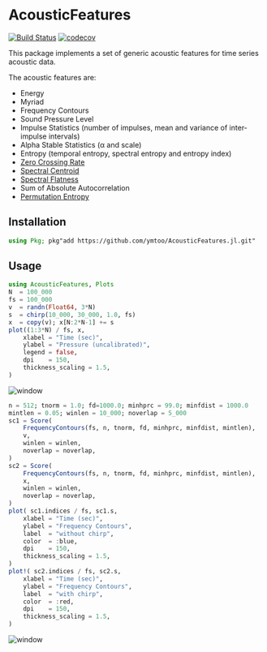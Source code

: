 # AcousticFeatures
[![Build Status](https://travis-ci.org/ymtoo/AcousticFeatures.jl.svg?branch=master)](https://travis-ci.org/ymtoo/AcousticFeatures.jl)
[![codecov](https://codecov.io/gh/ymtoo/AcousticFeatures.jl/branch/master/graph/badge.svg)](https://codecov.io/gh/ymtoo/AcousticFeatures.jl)

This package implements a set of generic acoustic features for time series acoustic data.

The acoustic features are:
- Energy
- Myriad
- Frequency Contours
- Sound Pressure Level
- Impulse Statistics (number of impulses, mean and variance of inter-impulse intervals)
- Alpha Stable Statistics (α and scale)
- Entropy (temporal entropy, spectral entropy and entropy index)
- [Zero Crossing Rate](https://en.wikipedia.org/wiki/Zero-crossing_rate)
- [Spectral Centroid](https://en.wikipedia.org/wiki/Spectral_centroid)
- [Spectral Flatness](https://en.wikipedia.org/wiki/Spectral_flatness)
- Sum of Absolute Autocorrelation
- [Permutation Entropy](http://materias.df.uba.ar/mta2019v/files/2019/06/permutation_entropy1.pdf)

## Installation
```julia
using Pkg; pkg"add https://github.com/ymtoo/AcousticFeatures.jl.git"
```

## Usage
```julia
using AcousticFeatures, Plots
N  = 100_000
fs = 100_000
v  = randn(Float64, 3*N)
s  = chirp(10_000, 30_000, 1.0, fs)
x  = copy(v); x[N:2*N-1] += s
plot((1:3*N) / fs, x,
    xlabel = "Time (sec)",
    ylabel = "Pressure (uncalibrated)",
    legend = false,
    dpi    = 150,
    thickness_scaling = 1.5,
)
```
![window](timeseries.png)
```julia
n = 512; tnorm = 1.0; fd=1000.0; minhprc = 99.0; minfdist = 1000.0
mintlen = 0.05; winlen = 10_000; noverlap = 5_000
sc1 = Score(
    FrequencyContours(fs, n, tnorm, fd, minhprc, minfdist, mintlen),
    v,
    winlen = winlen,
    noverlap = noverlap,
)
sc2 = Score(
    FrequencyContours(fs, n, tnorm, fd, minhprc, minfdist, mintlen),
    x,
    winlen = winlen,
    noverlap = noverlap,
)
plot( sc1.indices / fs, sc1.s,
    xlabel = "Time (sec)",
    ylabel = "Frequency Contours",
    label  = "without chirp",
    color  = :blue,
    dpi    = 150,
    thickness_scaling = 1.5,
)
plot!( sc2.indices / fs, sc2.s,
    xlabel = "Time (sec)",
    ylabel = "Frequency Contours",
    label  = "with chirp",
    color  = :red,
    dpi    = 150,
    thickness_scaling = 1.5,
)
```
![window](frequencycontours.png)
